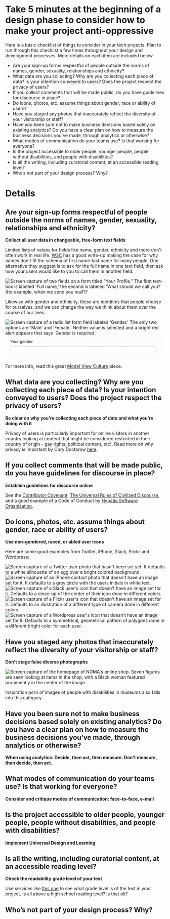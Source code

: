 # Take 5 minutes at the beginning of a design phase to consider how to make your project anti-oppressive

Here is a basic checklist of things to consider in your tech
projects. Plan to run through this checklist a few times throughout
your design and development processes. More details on each item are
included below.

- Are your sign-up forms respectful of people outside the norms of
  names, gender, sexuality, relationships and ethnicity?
- What data are you collecting? Why are you collecting each piece of
  data? Is your intention conveyed to users? Does the project respect
  the privacy of users?
- If you collect comments that will be made public, do you have
  guidelines for discourse in place?
- Do icons, photos, etc. assume things about gender, race or ability of users?
- Have you staged any photos that inaccurately reflect the diversity
  of your visitorship or staff?
- Have you been sure not to make business decisions based solely on existing analytics? Do you have a
  clear plan on how to measure the business decisions you've made,
  through analytics or otherwise?
- What modes of communication do your teams use? Is that working for everyone?
- Is the project accessible to older people, younger people, people without
  disabilities, and people with disabilities?
- Is all the writing, including curatorial content, at an accessible
  reading level?
- Who’s not part of your design process? Why?

# Details

## Are your sign-up forms respectful of people outside the norms of names, gender, sexuality, relationships and ethnicity?

**Collect all user data in changeable, free-form text fields**

Limited lists of values for fields like name, gender, ethnicity and more
don't often work in real
life. [W3C](https://www.w3.org/International/questions/qa-personal-names)
has a good write-up making the case for why names don't fit the schema
of first name-last name for many people. One alternative they suggest
is to ask for the full name in one text field, then ask how your users
would like to you to call them in another field:

![Screen capture of two fields on a form titled "Your Profile." The
 first text-box is labeled 'Full name,' the second is labeled 'What
 should we call you? (for example, when we send you mail?)'](images/profile-names.png)

Likewise with gender and
ethnicity, these are identities that people choose for ourselves, and
we can change the way we think about them over the course of our
lives.

![Screen capture of a radio list form field labeled 'Gender.' The only
 two options are 'Male' and 'Female.' Neither value is selected and a
bright red alert appears that says 'Gender is
 required.'](images/gender-rdio.png) ![Screen capture of a text form field labeled 'Your gender.'](images/gender-diaspora.png)

For more info, read this great [Model View
Culture](https://modelviewculture.com/pieces/the-argument-for-free-form-input)
piece.

## What data are you collecting? Why are you collecting each piece of data? Is your intention conveyed to users? Does the project respect the privacy of users?

**Be clear on why you're collecting each piece of data and what you’re
doing with it**

Privacy of users is particularly important for online visitors in
another country looking at content that might be considered restricted
in their country of origin - gay rights, political content, etc). Read
more on why privacy is important by Cory Doctorow [here](https://www.theguardian.com/technology/2008/jan/15/data.security).

## If you collect comments that will be made public, do you have guidelines for discourse in place?

**Establish guidelines for discourse online**

See the [Contributor Covenant](http://contributor-covenant.org), [The
Universal Rules of Civilized
Discourse](http://blog.discourse.org/2013/03/the-universal-rules-of-civilized-discourse/),
and a good example of a Code of Conduct by [Hypatia Software
Organization](http://hypatiasoftware.org/code-of-conduct/).

## Do icons, photos, etc. assume things about gender, race or ability of users?

**Use non-gendered, raced, or abled user icons**

Here are some good examples from Twitter, iPhone, Slack, Flickr and Wordpress:

![Screen capture of a Twitter user photo that hasn't been set yet. It
 defaults to a white silhouette of an egg over a bright colored
 background.](images/twitter-egg.png) ![Screen capture of an iPhone contact photo that doesn't have an image
 set for it. It defaults to a grey circle with the users initials in
 white text.](images/iphone-initials.png) ![Screen capture of a Slack user's icon that doesn't have an image
 set for it. Defaults to a close-up of the center of their icon done
 in different colors.](images/slack-hash.png) ![Screen capture of a Flickr user's icon that doesn't have an image
 set for it. Defaults to an illustration of a different type
of camera done in different colors.](images/flickr-camera.png) ![Screen capture of a Wordpress user's icon that doesn't have an image
 set for it. Defaults to a symmetrical, geometrical pattern of
polygons done in a different bright color for each user.](images/wordpress-geometrics.png)

## Have you staged any photos that inaccurately reflect the diversity of your visitorship or staff?

**Don't stage false diverse photographs**

![Screen capture of the homepage of NOMA's online
 shop. Seven figures are seen looking at items in the shop, with a
 Black woman featured prominently in the center of the image.](images/noma-shop.png)

Inspiration porn of images of people with disabilities in museums also
falls into this category.

## Have you been sure not to make business decisions based solely on existing analytics? Do you have a clear plan on how to measure the business decisions you've made, through analytics or otherwise?

**When using analytics: Decide, then act, then measure. Don't measure,
then decide, then act.**

## What modes of communication do your teams use? Is that working for everyone?

**Consider and critique modes of communication: face-to-face, e-mail**

## Is the project accessible to older people, younger people, people without disabilities, and people with disabilities?

**Implement Universal Design and Learning**

## Is all the writing, including curatorial content, at an accessible reading level?

**Check the readability grade level of your text**

Use services like [this one](https://readability-score.com/) to see
what grade level is of the text in your project. Is all above a high
school reading level? Is that ok?

## Who’s not part of your design process? Why?

